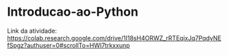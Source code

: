 # Introducao-ao-Python

Link da atividade: https://colab.research.google.com/drive/1I18sH4ORWZ_rRTEqixJq7PqdyNEfSpgz?authuser=0#scrollTo=HWI7trkxxunp
